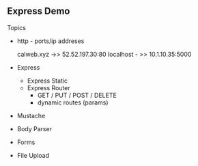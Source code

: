 ## Express Demo

Topics

- http - ports/ip addreses

  calweb.xyz ->> 52.52.197.30:80
  localhost - >> 10.1.10.35:5000

- Express
  - Express Static
  - Express Router
    - GET / PUT / POST / DELETE
    - dynamic routes (params)
- Mustache
- Body Parser
- Forms
- File Upload
